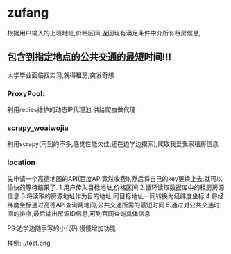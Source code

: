 # zufang
根据用户输入的上班地址,价格区间,返回现有满足条件中介所有租房信息,

## 包含到指定地点的公共交通的最短时间!!!

大学毕业面临找实习,就得租房,突发奇想

### ProxyPool:
利用redies维护的动态IP代理池,供给爬虫做代理

### scrapy_woaiwojia
利用scrapy(用到的不多,感觉性能欠佳,还在边学边摸索),爬取我爱我家租房信息

### location
先申请一个高德地图的API(百度API竟然收费!),然后将自己的key更换上去,就可以愉快的等待结果了.
1.用户传入目标地址,价格区间
2.循环读取数据库中的租房房源信息
3.将读取的房源地址作为目的地址,同目标地址一同转换为经纬度坐标
4.将经纬度坐标通过高德API查询两地间,公共交通所需的最短时间
5.通过对公共交通时间的排序,最后输出房源ID信息,可到官网查询具体信息


PS:边学边随手写的小代码.慢慢增加功能

样例:
./test.png
